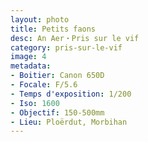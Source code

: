 ```yaml
---
layout: photo
title: Petits faons
desc: An Aer・Pris sur le vif
category: pris-sur-le-vif
image: 4
metadata:
- Boitier: Canon 650D
- Focale: F/5.6
- Temps d'exposition: 1/200
- Iso: 1600
- Objectif: 150-500mm
- Lieu: Ploërdut, Morbihan
---
```

